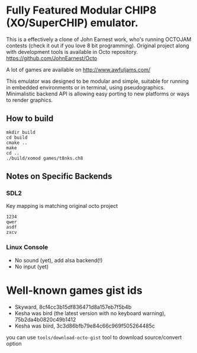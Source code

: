 # Fully Featured Modular CHIP8 (XO/SuperCHIP) emulator.

This is a effectively a clone of John Earnest work, who's running OCTOJAM contests (check it out if you love 8 bit programming). 
Original project along with development tools is available in Octo repository. 
https://github.com/JohnEarnest/Octo

A lot of games are available on http://www.awfuljams.com/

This emulator was designed to be modular and simple, suitable for running in embedded environments or in terminal, using pseudographics.
Minimalistic backend API is allowing easy porting to new platforms or ways to render graphics. 

## How to build

```
mkdir build
cd build
cmake ..
make
cd ..
./build/xomod games/t8nks.ch8
```

## Notes on Specific Backends

### SDL2

Key mapping is matching original octo project

```
1234
qwer
asdf
zxcv
```

### Linux Console

* No sound (yet), add alsa backend(!)
* No input (yet)

# Well-known games gist ids

* Skyward, 8cf4cc3b15df836471d8a157eb7f5b4b
* Kesha was bird (the latest version with no keyboard warning), 75b2da4b0820c49b1412
* Kesha was biird, 3c3d86bfb79e84c66c969f505264485c

you can use ```tools/download-octo-gist``` tool to download source/convert option
